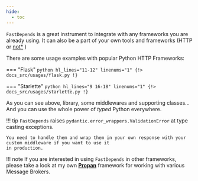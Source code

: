 ```yaml
---
hide:
  - toc
---
```


`FastDepends` is a great instrument to integrate with any frameworks you are already using.
It can also be a part of your own tools and frameworks (HTTP or [not*](https://lancetnik.github.io/Propan/) )

There are some usage examples with popular Python HTTP Frameworks:

=== "Flask"
    ```python hl_lines="11-12" linenums="1"
    {!> docs_src/usages/flask.py !}
    ```

=== "Starlette"
    ```python hl_lines="9 16-18" linenums="1"
    {!> docs_src/usages/starlette.py !}
    ```

As you can see above, library, some middlewares and supporting classes... And you can use the whole power of *typed* Python everywhere.

!!! tip
    `FastDepends` raises `pydantic.error_wrappers.ValidationError` at type casting exceptions.

    You need to handle them and wrap them in your own response with your custom middleware if you want to use it
    in production.

!!! note
    <a href="#"></a>
    If you are interested in using `FastDepends` in other frameworks, please take a look
    at my own [**Propan**](https://lancetnik.github.io/Propan/) framework for working with various Message Brokers. 